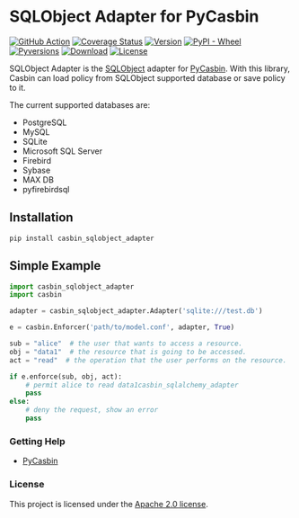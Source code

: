SQLObject Adapter for PyCasbin
====

[![GitHub Action](https://github.com/pycasbin/sqlobject-adapter/workflows/build/badge.svg)](https://github.com/pycasbin/sqlobject-adapter/actions)
[![Coverage Status](https://coveralls.io/repos/github/pycasbin/sqlobject-adapter/badge.svg)](https://coveralls.io/github/pycasbin/sqlobject-adapter)
[![Version](https://img.shields.io/pypi/v/casbin_sqlobject_adapter.svg)](https://pypi.org/project/casbin_sqlobject_adapter/)
[![PyPI - Wheel](https://img.shields.io/pypi/wheel/casbin_sqlobject_adapter.svg)](https://pypi.org/project/casbin_sqlobject_adapter/)
[![Pyversions](https://img.shields.io/pypi/pyversions/casbin_sqlobject_adapter.svg)](https://pypi.org/project/casbin_sqlobject_adapter/)
[![Download](https://img.shields.io/pypi/dm/casbin_sqlobject_adapter.svg)](https://pypi.org/project/casbin_sqlobject_adapter/)
[![License](https://img.shields.io/pypi/l/casbin_sqlobject_adapter.svg)](https://pypi.org/project/casbin_sqlobject_adapter/)

SQLObject Adapter is the [SQLObject](http://www.sqlobject.org/index.html) adapter for [PyCasbin](https://github.com/casbin/pycasbin). With this library, Casbin can load policy from SQLObject supported database or save policy to it.

The current supported databases are:

- PostgreSQL
- MySQL
- SQLite
- Microsoft SQL Server
- Firebird
- Sybase
- MAX DB
- pyfirebirdsql

## Installation

```
pip install casbin_sqlobject_adapter
```

## Simple Example

```python
import casbin_sqlobject_adapter
import casbin

adapter = casbin_sqlobject_adapter.Adapter('sqlite:///test.db')

e = casbin.Enforcer('path/to/model.conf', adapter, True)

sub = "alice"  # the user that wants to access a resource.
obj = "data1"  # the resource that is going to be accessed.
act = "read"  # the operation that the user performs on the resource.

if e.enforce(sub, obj, act):
    # permit alice to read data1casbin_sqlalchemy_adapter
    pass
else:
    # deny the request, show an error
    pass
```


### Getting Help

- [PyCasbin](https://github.com/casbin/pycasbin)

### License

This project is licensed under the [Apache 2.0 license](LICENSE).
